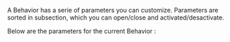 A Behavior has a serie of parameters you can customize. Parameters are sorted in subsection, which you can open/close and activated/desactivate.

Below are the parameters for the current Behavior :

